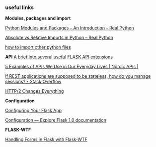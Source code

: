 ### useful links 

**Modules, packages and import**

[Python Modules and Packages – An Introduction – Real Python](https://realpython.com/python-modules-packages/) 

[Absolute vs Relative Imports in Python – Real Python](https://realpython.com/absolute-vs-relative-python-imports/) 

[how to import other python files](https://stackoverflow.com/questions/2349991/how-to-import-other-python-files) 


**API**
[A brief into several useful FLASK API extensions](https://rahmanfadhil.com/flask-rest-api/) 

[5 Examples of APIs We Use in Our Everyday Lives | Nordic APIs |](https://nordicapis.com/5-examples-of-apis-we-use-in-our-everyday-lives/)

[If REST applications are supposed to be stateless, how do you manage sessions? - Stack Overflow](https://stackoverflow.com/questions/3105296/if-rest-applications-are-supposed-to-be-stateless-how-do-you-manage-sessions)

[HTTP/2 Changes Everything](https://www.slideshare.net/lmacvittie/http2-changes-everything)


**Configuration**

[Configuring Your Flask App](https://hackersandslackers.com/configure-flask-applications/) 

[Configuration — Explore Flask 1.0 documentation](https://exploreflask.com/en/latest/configuration.html#the-simple-case) 

**FLASK-WTF**

[Handling Forms in Flask with Flask-WTF](https://hackersandslackers.com/flask-wtforms-forms/)